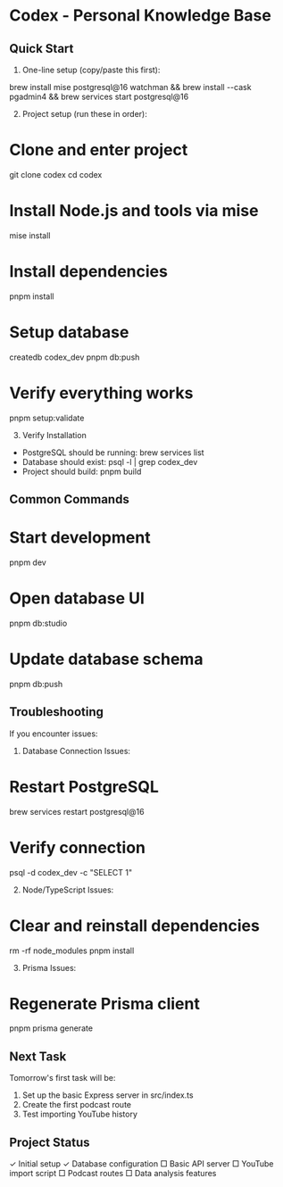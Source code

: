 # Codex - Personal Knowledge Base

## Quick Start

1. One-line setup (copy/paste this first):

brew install mise postgresql@16 watchman && brew install --cask pgadmin4 && brew services start postgresql@16

2. Project setup (run these in order):

# Clone and enter project
git clone <your-repo-url> codex
cd codex

# Install Node.js and tools via mise
mise install

# Install dependencies
pnpm install

# Setup database
createdb codex_dev
pnpm db:push

# Verify everything works
pnpm setup:validate

3. Verify Installation
- PostgreSQL should be running: brew services list
- Database should exist: psql -l | grep codex_dev
- Project should build: pnpm build

## Common Commands

# Start development
pnpm dev

# Open database UI
pnpm db:studio

# Update database schema
pnpm db:push

## Troubleshooting

If you encounter issues:

1. Database Connection Issues:
# Restart PostgreSQL
brew services restart postgresql@16

# Verify connection
psql -d codex_dev -c "SELECT 1"

2. Node/TypeScript Issues:
# Clear and reinstall dependencies
rm -rf node_modules
pnpm install

3. Prisma Issues:
# Regenerate Prisma client
pnpm prisma generate

## Next Task

Tomorrow's first task will be:
1. Set up the basic Express server in src/index.ts
2. Create the first podcast route
3. Test importing YouTube history

## Project Status

✓ Initial setup
✓ Database configuration
□ Basic API server
□ YouTube import script
□ Podcast routes
□ Data analysis features
